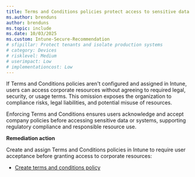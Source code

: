 ```yaml
---
title: Terms and Conditions policies protect access to sensitive data
ms.author: brenduns
author: brenduns
ms.topic: include
ms.date: 10/03/2025
ms.custom: Intune-Secure-Recommendation
# sfipillar: Protect tenants and isolate production systems
# category: Devices
# risklevel: Medium
# userimpact: Low
# implementationcost: Low
---
```

If Terms and Conditions policies aren't configured and assigned in Intune, users can access corporate resources without agreeing to required legal, security, or usage terms. This omission exposes the organization to compliance risks, legal liabilities, and potential misuse of resources.

Enforcing Terms and Conditions ensures users acknowledge and accept company policies before accessing sensitive data or systems, supporting regulatory compliance and responsible resource use.

**Remediation action**

Create and assign Terms and Conditions policies in Intune to require user acceptance before granting access to corporate resources:  
- [Create terms and conditions policy](/intune/intune-service/enrollment/terms-and-conditions-create)
